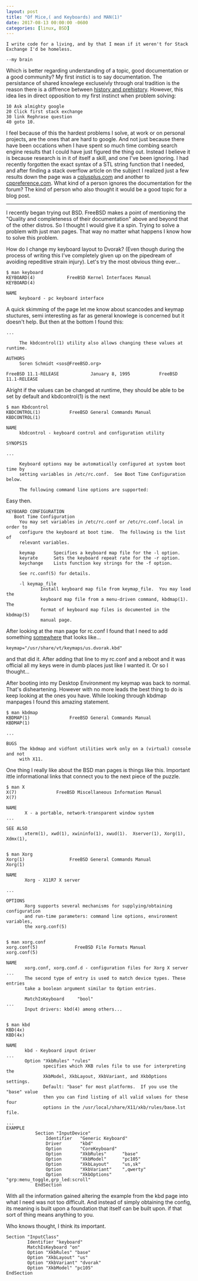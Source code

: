 ```yaml
---
layout: post
title: "Of Mice,( and Keyboards) and MAN(1)"
date: 2017-08-13 00:00:00 -0600
categories: [linux, BSD]
---
```

```
I write code for a living, and by that I mean if it weren't for Stack Exchange I'd be homeless. 

--my brain
```

Which is better regarding understanding of a topic, good documentation or a good community?  My
first instict is to say documentation.  The persistance of shared knowlege excluseivly through oral
tradition is the reason there is a diffrence between [history and
prehistory](https://en.wikipedia.org/wiki/History_of_writing#Recorded_history).  However, this idea
lies in direct opposition to my first instinct when problem solving: 

```
10 Ask almighty google 
20 Click first stack exchange 
30 link Rephrase question 
40 goto 10.
```

I feel because of this the hardest problems I solve, at work or on personal projects, are the ones
that are hard to google. And not just because there have been occations when I have spent so much
time combing search engine results that I could have just figured the thing out. Instead I believe
it is because research is in it of itself a skill, and one I've been ignoring. I had recently
forgotten the exact syntax of a STL string function that I needed, and after finding a stack
overflow article on the subject I realized just a few results down the page was a
[cplusplus.com](cppreference.com) and another to [cppreference.com](cplusplus.com). What kind of a
person ignores the documentation for the forum? The kind of person who also thought it would be a
good topic for a blog post.

<hr>

I recently began trying out BSD.  FreeBSD makes a point of mentioning the "Quality and completeness
of their documentation" above and beyond that of the other distros. So I thought I would give it a
spin.  Trying to solve a problem with just man pages. That way no matter what happens I know how to
solve this problem. 

How do I change my keyboard layout to Dvorak? (Even though during the process of writing this I've
completely given up on the pipedream of avoiding repeditive strain injury).
Let's try the most obvious thing ever...

```
$ man keyboard
KEYBOARD(4)            FreeBSD Kernel Interfaces Manual            KEYBOARD(4)

NAME
     keyboard - pc keyboard interface
```

A quick skimming of the page let me know about scancodes and keymap stuctures, semi interesting as
far as general knowlege is concerned but it doesn't help. But then at the bottom I found this:

```
...

     The kbdcontrol(1) utility also allows changing these values at runtime.

AUTHORS
     Soren Schmidt <sos@FreeBSD.org>

FreeBSD 11.1-RELEASE            January 8, 1995           FreeBSD 11.1-RELEASE
```

Alright if the values can be changed at runtime, they should be able to be set by default and
kbdcontrol(1) is the next

```
$ man Kbdcontrol
KBDCONTROL(1)           FreeBSD General Commands Manual          KBDCONTROL(1)

NAME
     kbdcontrol - keyboard control and configuration utility

SYNOPSIS

...

     Keyboard options may be automatically configured at system boot time by
     setting variables in /etc/rc.conf.  See Boot Time Configuration below.

     The following command line options are supported:

```

Easy then.

```
KEYBOARD CONFIGURATION
   Boot Time Configuration
     You may set variables in /etc/rc.conf or /etc/rc.conf.local in order to
     configure the keyboard at boot time.  The following is the list of
     relevant variables.

     keymap       Specifies a keyboard map file for the -l option.
     keyrate      Sets the keyboard repeat rate for the -r option.
     keychange    Lists function key strings for the -f option.

     See rc.conf(5) for details.
```
```
     -l keymap_file
             Install keyboard map file from keymap_file.  You may load the
             keyboard map file from a menu-driven command, kbdmap(1).  The
             format of keyboard map files is documented in the kbdmap(5)
             manual page.
```

After looking at the man page for rc.conf I found that I need to add something 
<span title="rc.conf">[somewhere](#)</span> that looks like...

```
keymap="/usr/share/vt/keymaps/us.dvorak.kbd"
```

and that did it. After adding that line to my rc.conf and a reboot and it was official all my keys 
were in dumb places just like I wanted it. Or so I thought...

After booting into my Desktop Environment my keymap was back to normal. That's disheartening.
However with no more leads the best thing to do is keep looking at the ones you have.  While looking
through kbdmap manpages I found this amazing statement.

```
$ man kbdmap
KBDMAP(1)               FreeBSD General Commands Manual              KBDMAP(1)

...

BUGS
     The kbdmap and vidfont utilities work only on a (virtual) console and not
     with X11.
```

One thing I really like about the BSD man pages is things like this. Important ittle informational
links that connect you to the next piece of the puzzle.

```
$ man X
X(7)               FreeBSD Miscellaneous Information Manual               X(7)

NAME
       X - a portable, network-transparent window system
...

SEE ALSO
       xterm(1), xwd(1), xwininfo(1), xwud(1).  Xserver(1), Xorg(1), Xdmx(1),


$ man Xorg
Xorg(1)                 FreeBSD General Commands Manual                Xorg(1)

NAME
       Xorg - X11R7 X server

...

OPTIONS
       Xorg supports several mechanisms for supplying/obtaining configuration
       and run-time parameters: command line options, environment variables,
       the xorg.conf(5)


$ man xorg.conf
xorg.conf(5)              FreeBSD File Formats Manual             xorg.conf(5)

NAME
       xorg.conf, xorg.conf.d - configuration files for Xorg X server
...
       The second type of entry is used to match device types. These entries
       take a boolean argument similar to Option entries.

       MatchIsKeyboard     "bool"
...
       Input drivers: kbd(4) among others...


$ man kbd
KBD(4x)                                                                KBD(4x)

NAME
       kbd - Keyboard input driver
...
       Option "XkbRules" "rules"
              specifies which XKB rules file to use for interpreting the
              XkbModel, XkbLayout, XkbVariant, and XkbOptions settings.
              Default: "base" for most platforms.  If you use the "base" value
              then you can find listing of all valid values for these four
              options in the /usr/local/share/X11/xkb/rules/base.lst file.

...
EXAMPLE
           Section "InputDevice"
               Identifier   "Generic Keyboard"
               Driver       "kbd"
               Option       "CoreKeyboard"
               Option       "XkbRules"      "base"
               Option       "XkbModel"      "pc105"
               Option       "XkbLayout"     "us,sk"
               Option       "XkbVariant"    ",qwerty"
               Option       "XkbOptions"    "grp:menu_toggle,grp_led:scroll"
           EndSection
```

With all the information gained altering the example from the kbd page into what I need was not too
difficult.  And instead of simply obtaining the config, its meaning is built upon a foundation that
itself can be built upon. if that sort of thing means anything to you.

Who knows thought, I think its important.

```
Section "InputClass"
        Identifier "keyboard"
        MatchIsKeyboard "on"
        Option "XkbRules" "base"
        Option "XkbLayout" "us"
        Option "XkbVariant" "dvorak"
        Option "XkbModel" "pc105"
EndSection
```
